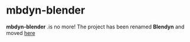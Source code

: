 # mbdyn-blender

**mbdyn-blender** .is no more! The project has been renamed **Blendyn** and moved [here](https://github.com/zanoni-mbdyn/blendyn/)
